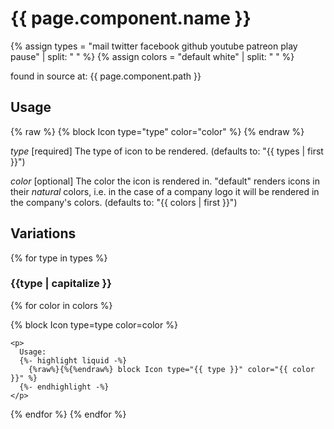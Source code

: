 # {{ page.component.name }}
{% assign types = "mail twitter facebook github youtube patreon play pause" | split: " " %}
{% assign colors = "default white" | split: " " %}

found in source at: {{ page.component.path }}


## Usage

{% raw %}
  {% block Icon type="type" color="color" %}
{% endraw %}

*type* [required] The type of icon to be rendered. (defaults to: "{{ types | first }}")

*color* [optional] The color the icon is rendered in. "default" renders icons in their *natural* colors, i.e. in the case of a company logo it will be rendered in the company's colors. (defaults to: "{{ colors | first }}")


## Variations

{% for type in types %}
### {{type | capitalize }}

{% for color in colors %}
  <section>
    <p>
      {% block Icon type=type color=color %}
    </p>

    <p>
      Usage:
      {%- highlight liquid -%}
        {%raw%}{%{%endraw%} block Icon type="{{ type }}" color="{{ color }}" %}
      {%- endhighlight -%}
    </p>
  </section>
{% endfor %}
{% endfor %}